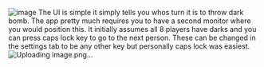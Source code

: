 ![image](https://github.com/MunAh123/LABombTracker/assets/48710403/5319f500-9a1a-4124-9c2f-499140975ee2)
The UI is simple it simply tells you whos turn it is to throw dark bomb. The app pretty much requires you to have a second monitor where you would position this. It initially assumes all 8 players have darks and you can press caps lock key to go to the next person. These can be changed in the settings tab to be any other key but personally caps lock was easiest.
![Uploading image.png…]()
